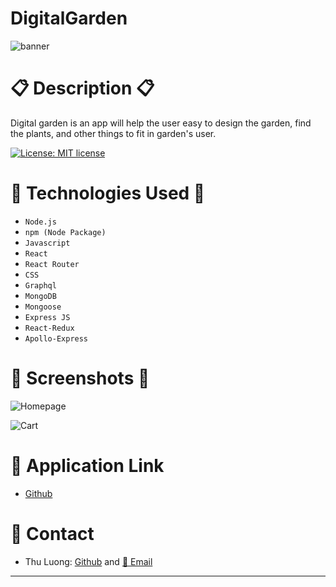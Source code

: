 # DigitalGarden

![banner]()


# 📋 Description 📋

Digital garden is an app will help the user easy to design the garden, find the plants,  and other things to fit in garden's user. 


[![License: MIT license](https://img.shields.io/badge/License-MIT-blue.svg)](https://lbesson.mit-license.org/)


# 💼 Technologies Used 💼

* `Node.js`
* `npm (Node Package)`
* `Javascript`
* `React`
* `React Router`
* `CSS`
* `Graphql`
* `MongoDB`
* `Mongoose`
* `Express JS`
* `React-Redux`
* `Apollo-Express`


# 📸 Screenshots 📸

![Homepage]()

![Cart]()



# 🔗 Application Link

* [Github]()

# 📱 Contact 


* Thu Luong: [Github](https://github.com/thuluong249) and <a href="mailto:thujtn2019@gmmail.com">💌 Email</a> 

---